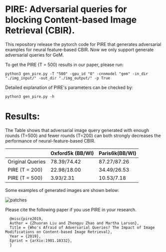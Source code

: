 # PIRE: Adversarial queries for blocking Content-based Image Retrieval (CBIR).

This repository release the pytorch code for PIRE that generates adversarial examples for neural feature-based CBIR.
Now we only support generate adversarial queries for GeM.


To get the PIRE (T = 500) results in our paper, please run:

```
python3 gen_pire.py -T "500" -gpu_id "0" -cnnmodel "gem" -in_dir "./img_input/" -out_dir "./img_output/" -p True
```


Detailed explanation of PIRE's parameters can be checked by:

```
python3 gen_pire.py -h
```

# Results:

The Table shows that adversarial image query generated with enough rounds (T=500) and fewer rounds (T=200) can both
strongly decreases the performance of neural-feature-based CBIR.


|                  | Oxford5k (BB/WI)                   | Paris6k(BB/WI)                     |
|------------------|-----------------------------|-----------------------------|
| Original Queries | 78.39/74.42                 | 87.27/87.26                 |
| PIRE (T = 200)   | 22.98/18.00                 | 34.49/26.53                 |
| PIRE (T = 500)   | 3.93/2.31                   | 10.53/7.18                  |
	
Some examples of generated images are shown below:

![patches](https://github.com/liuzrcc/PIRE/examples/PIRE_exp_1.jpg)



Please cite the following paper if you use PIRE in your research.

      @misc{pire2019,
      Author = {Zhuoran Liu and Zhengyu Zhao and Martha Larson},
      Title = {Who's Afraid of Adversarial Queries? The Impact of Image Modifications on Content-based Image Retrieval},
      Year = {2019},
      Eprint = {arXiv:1901.10332},
      }
      

